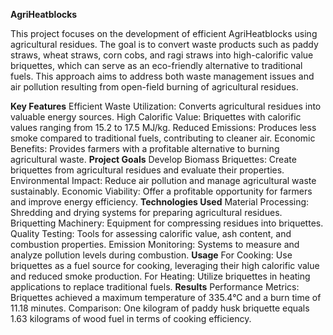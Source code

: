 **AgriHeatblocks**


This project focuses on the development of efficient AgriHeatblocks using agricultural residues. The goal is to convert waste products such as paddy straws, wheat straws, corn cobs, and ragi straws into high-calorific value briquettes, which can serve as an eco-friendly alternative to traditional fuels. This approach aims to address both waste management issues and air pollution resulting from open-field burning of agricultural residues.

**Key Features**
Efficient Waste Utilization: Converts agricultural residues into valuable energy sources.
High Calorific Value: Briquettes with calorific values ranging from 15.2 to 17.5 MJ/kg.
Reduced Emissions: Produces less smoke compared to traditional fuels, contributing to cleaner air.
Economic Benefits: Provides farmers with a profitable alternative to burning agricultural waste.
**Project Goals**
Develop Biomass Briquettes: Create briquettes from agricultural residues and evaluate their properties.
Environmental Impact: Reduce air pollution and manage agricultural waste sustainably.
Economic Viability: Offer a profitable opportunity for farmers and improve energy efficiency.
**Technologies Used**
Material Processing: Shredding and drying systems for preparing agricultural residues.
Briquetting Machinery: Equipment for compressing residues into briquettes.
Quality Testing: Tools for assessing calorific value, ash content, and combustion properties.
Emission Monitoring: Systems to measure and analyze pollution levels during combustion.
**Usage**
For Cooking: Use briquettes as a fuel source for cooking, leveraging their high calorific value and reduced smoke production.
For Heating: Utilize briquettes in heating applications to replace traditional fuels.
**Results**
Performance Metrics: Briquettes achieved a maximum temperature of 335.4°C and a burn time of 11.18 minutes.
Comparison: One kilogram of paddy husk briquette equals 1.63 kilograms of wood fuel in terms of cooking efficiency.

